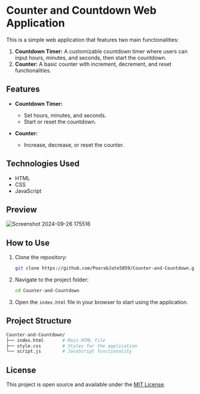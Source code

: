 # Counter and Countdown Web Application

This is a simple web application that features two main functionalities:

1. **Countdown Timer:** A customizable countdown timer where users can input hours, minutes, and seconds, then start the countdown.
2. **Counter:** A basic counter with increment, decrement, and reset functionalities.

## Features

- **Countdown Timer:**
  - Set hours, minutes, and seconds.
  - Start or reset the countdown.

- **Counter:**
  - Increase, decrease, or reset the counter.

## Technologies Used

- HTML
- CSS
- JavaScript

## Preview

![Screenshot 2024-09-26 175516](https://github.com/user-attachments/assets/f896dd67-3062-402d-9991-381647cc5e36)

## How to Use

1. Clone the repository:
   ```bash
   git clone https://github.com/PoorabJate5859/Counter-and-Countdown.git
   ```
2. Navigate to the project folder:
   ```bash
   cd Counter-and-Countdown
   ```
3. Open the `index.html` file in your browser to start using the application.

## Project Structure

```bash
Counter-and-Countdown/
├── index.html       # Main HTML file
├── style.css        # Styles for the application
└── script.js        # JavaScript functionality
```

## License

This project is open source and available under the [MIT License](LICENSE).
```
